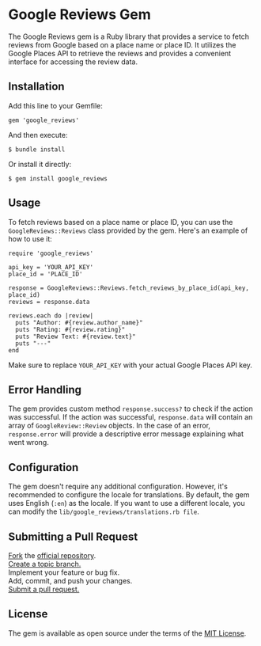 # Google Reviews Gem

The Google Reviews gem is a Ruby library that provides a service to fetch reviews from Google based on a place name or place ID. It utilizes the Google Places API to retrieve the reviews and provides a convenient interface for accessing the review data.

## Installation

Add this line to your Gemfile:

```
gem 'google_reviews'
```

And then execute:

```
$ bundle install
```

Or install it directly:

```
$ gem install google_reviews
```
## Usage
To fetch reviews based on a place name or place ID, you can use the `GoogleReviews::Reviews` class provided by the gem. Here's an example of how to use it:

```
require 'google_reviews'

api_key = 'YOUR_API_KEY'
place_id = 'PLACE_ID'

response = GoogleReviews::Reviews.fetch_reviews_by_place_id(api_key, place_id)
reviews = response.data

reviews.each do |review|
  puts "Author: #{review.author_name}"
  puts "Rating: #{review.rating}"
  puts "Review Text: #{review.text}"
  puts "---"
end
```

Make sure to replace `YOUR_API_KEY` with your actual Google Places API key.

## Error Handling

The gem provides custom method `response.success?` to check if the action was successful. If the action was successful, `response.data` will contain an array of `GoogleReview::Review` objects. In the case of an error, `response.error` will provide a descriptive error message explaining what went wrong.

## Configuration
The gem doesn't require any additional configuration. However, it's recommended to configure the locale for translations. By default, the gem uses English (`:en`) as the locale. If you want to use a different locale, you can modify the `lib/google_reviews/translations.rb file`.

## Submitting a Pull Request

[Fork](https://help.github.com/articles/fork-a-repo/) the [official repository](https://github.com/TheArtOfCoding/google_reviews).  
[Create a topic branch.](https://help.github.com/articles/creating-and-deleting-branches-within-your-repository/)  
Implement your feature or bug fix.  
Add, commit, and push your changes.  
[Submit a pull request.](https://help.github.com/articles/using-pull-requests/)  

## License
The gem is available as open source under the terms of the [MIT License](https://opensource.org/licenses/MIT).
